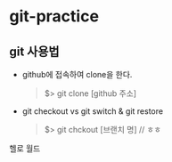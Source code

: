
# git-practice

## git 사용법

- github에 접속하여 clone을 한다.
  > $> git clone [github 주소]

- git checkout vs git switch & git restore
  > $> git chckout [브랜치 명]
  > // ㅎㅎ

헬로 월드

